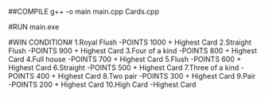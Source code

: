 ##COMPILE
g++ -o main main.cpp Cards.cpp

#RUN
main.exe

#WIN CONDITION#
1.Royal Flush
-POINTS 1000 + Highest Card
2.Straight Flush
-POINTS 900 + Highest Card
3.Four of a kind
-POINTS 800 + Highest Card
4.Full house
-POINTS 700 + Highest Card
5.Flush
-POINTS 600 + Highest Card
6.Straight
-POINTS 500 + Highest Card
7.Three of a kind
-POINTS 400 + Highest Card
8.Two pair
-POINTS 300 + Highest Card
9.Pair
-POINTS 200 + Highest Card
10.High Card
-Highest Card
